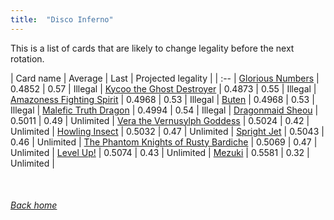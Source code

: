 ```yaml
---
title:  "Disco Inferno"
---
```


This is a list of cards that are likely to change legality before the next rotation.

| Card name | Average | Last | Projected legality |
| :-- |
[Glorious Numbers](https://db.ygoprodeck.com/card/?search=Glorious%20Numbers) | 0.4852 | 0.57 | Illegal |
[Kycoo the Ghost Destroyer](https://db.ygoprodeck.com/card/?search=Kycoo%20the%20Ghost%20Destroyer) | 0.4873 | 0.55 | Illegal |
[Amazoness Fighting Spirit](https://db.ygoprodeck.com/card/?search=Amazoness%20Fighting%20Spirit) | 0.4968 | 0.53 | Illegal |
[Buten](https://db.ygoprodeck.com/card/?search=Buten) | 0.4968 | 0.53 | Illegal |
[Malefic Truth Dragon](https://db.ygoprodeck.com/card/?search=Malefic%20Truth%20Dragon) | 0.4994 | 0.54 | Illegal |
[Dragonmaid Sheou](https://db.ygoprodeck.com/card/?search=Dragonmaid%20Sheou) | 0.5011 | 0.49 | Unlimited |
[Vera the Vernusylph Goddess](https://db.ygoprodeck.com/card/?search=Vera%20the%20Vernusylph%20Goddess) | 0.5024 | 0.42 | Unlimited |
[Howling Insect](https://db.ygoprodeck.com/card/?search=Howling%20Insect) | 0.5032 | 0.47 | Unlimited |
[Spright Jet](https://db.ygoprodeck.com/card/?search=Spright%20Jet) | 0.5043 | 0.46 | Unlimited |
[The Phantom Knights of Rusty Bardiche](https://db.ygoprodeck.com/card/?search=The%20Phantom%20Knights%20of%20Rusty%20Bardiche) | 0.5069 | 0.47 | Unlimited |
[Level Up!](https://db.ygoprodeck.com/card/?search=Level%20Up!) | 0.5074 | 0.43 | Unlimited |
[Mezuki](https://db.ygoprodeck.com/card/?search=Mezuki) | 0.5581 | 0.32 | Unlimited |

<br>

###### [Back home](index)